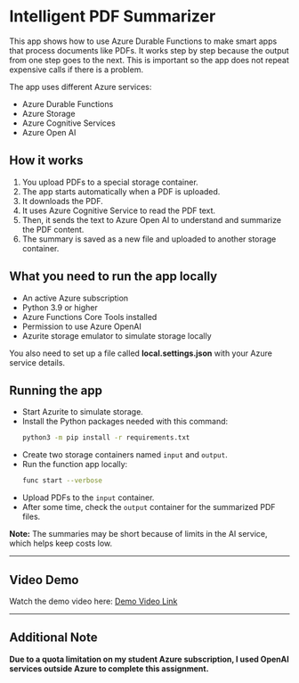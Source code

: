 # Intelligent PDF Summarizer

This app shows how to use Azure Durable Functions to make smart apps that process documents like PDFs. It works step by step because the output from one step goes to the next. This is important so the app does not repeat expensive calls if there is a problem.

The app uses different Azure services:  
- Azure Durable Functions  
- Azure Storage  
- Azure Cognitive Services  
- Azure Open AI  

## How it works

1. You upload PDFs to a special storage container.  
2. The app starts automatically when a PDF is uploaded.  
3. It downloads the PDF.  
4. It uses Azure Cognitive Service to read the PDF text.  
5. Then, it sends the text to Azure Open AI to understand and summarize the PDF content.  
6. The summary is saved as a new file and uploaded to another storage container.  

## What you need to run the app locally

- An active Azure subscription  
- Python 3.9 or higher  
- Azure Functions Core Tools installed  
- Permission to use Azure OpenAI  
- Azurite storage emulator to simulate storage locally  

You also need to set up a file called **local.settings.json** with your Azure service details.

## Running the app

- Start Azurite to simulate storage.  
- Install the Python packages needed with this command:  
  ```bash
  python3 -m pip install -r requirements.txt
  ```  
- Create two storage containers named `input` and `output`.  
- Run the function app locally:  
  ```bash
  func start --verbose
  ```  
- Upload PDFs to the `input` container.  
- After some time, check the `output` container for the summarized PDF files.

**Note:** The summaries may be short because of limits in the AI service, which helps keep costs low.

---

## Video Demo

Watch the demo video here: [Demo Video Link](https://drive.google.com/file/d/1rWNZP-3pJOjBIsDDh9_2CDi3VH-f8-Bd/view?usp=sharing)  

---

## Additional Note

**Due to a quota limitation on my student Azure subscription, I used OpenAI services outside Azure to complete this assignment.**
